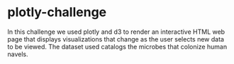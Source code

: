 # plotly-challenge

In this challenge we used plotly and d3 to render an interactive HTML web page that displays visualizations that change as the user selects new data to be viewed. The dataset used catalogs the microbes that colonize human navels.
